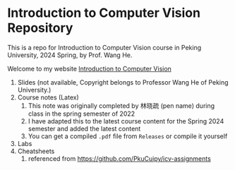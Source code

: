 # Introduction to Computer Vision Repository

This is a repo for Introduction to Computer Vision course in Peking University, 2024 Spring, by Prof. Wang He.

Welcome to my website [Introduction to Computer Vision](https://lyt0112.com/posts/course/intro_to_CV)

1. Slides (not available, Copyright belongs to Professor Wang He of Peking University.)
3. Course notes (Latex)
   1. This note was originally completed by 林晓疏 (pen name) during class in the spring semester of 2022
   2. I have adapted this to the latest course content for the Spring 2024 semester and added the latest content
   3. You can get a compiled `.pdf` file from `Releases` or compile it yourself
4. Labs
5. Cheatsheets
   1. referenced from https://github.com/PkuCuipy/icv-assignments
